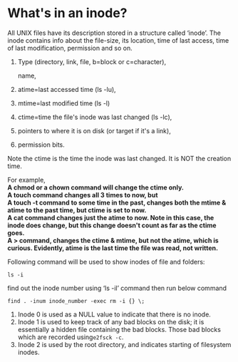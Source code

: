 # What's in an inode?

All UNIX files have its description stored in a structure called ‘inode’. The inode contains info about the file-size, its location, time of last access, time of last modification, permission and so on.

1. Type \(directory, link, file, b=block or c=character\), 

   name, 

2. atime=last accessed time \(ls -lu\), 
3. mtime=last modified time \(ls -l\) 
4. ctime=time the file's inode was last changed \(ls -lc\), 
5. pointers to where it is on disk \(or target if it's a link\), 
6. permission bits.

Note the ctime is the time the inode was last changed. It is NOT the creation time.

For example,  
**A chmod or a chown command will change the ctime only.  
A touch command changes all 3 times to now, but  
A touch -t command to some time in the past, changes both the mtime & atime to the past time, but ctime is set to now.  
A cat command changes just the atime to now. Note in this case, the inode does change, but this change doesn't count as far as the ctime goes.  
A &gt; command, changes the ctime & mtime, but not the atime, which is curious. Evidently, atime is the last time the file was read, not written.**

Following command will be used to show inodes of file and folders:

```text
ls -i
```

find out the inode number using ‘ls -il’ command then run below command

```text
find . -inum inode_number -exec rm -i {} \;
```

1. Inode 0 is used as a NULL value to indicate that there is no inode.
2. Inode 1 is used to keep track of any bad blocks on the disk; it is essentially a hidden file containing the bad blocks. Those bad blocks which are recorded using`e2fsck -c`.
3. Inode 2 is used by the root directory, and indicates starting of filesystem inodes.

